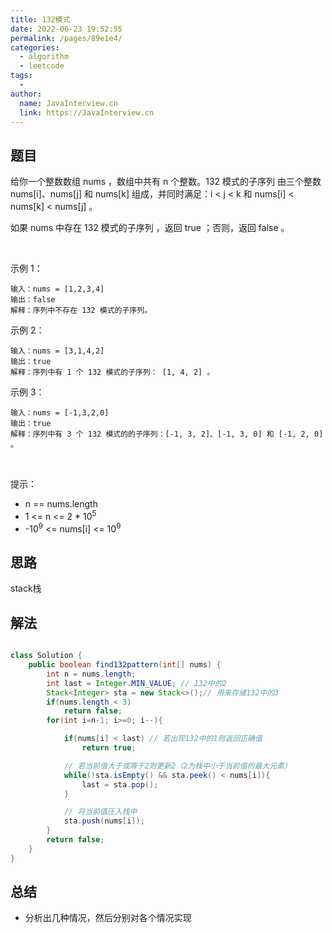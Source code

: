 ```yaml
---
title: 132模式
date: 2022-06-23 19:52:55
permalink: /pages/89e1e4/
categories:
  - algorithm
  - leetcode
tags:
  - 
author: 
  name: JavaInterview.cn
  link: https://JavaInterview.cn
---
```


## 题目

给你一个整数数组 nums ，数组中共有 n 个整数。132 模式的子序列 由三个整数 nums[i]、nums[j] 和 nums[k] 组成，并同时满足：i < j < k 和 nums[i] < nums[k] < nums[j] 。

如果 nums 中存在 132 模式的子序列 ，返回 true ；否则，返回 false 。

 

示例 1：

    输入：nums = [1,2,3,4]
    输出：false
    解释：序列中不存在 132 模式的子序列。
示例 2：

    输入：nums = [3,1,4,2]
    输出：true
    解释：序列中有 1 个 132 模式的子序列： [1, 4, 2] 。
示例 3：

    输入：nums = [-1,3,2,0]
    输出：true
    解释：序列中有 3 个 132 模式的的子序列：[-1, 3, 2]、[-1, 3, 0] 和 [-1, 2, 0] 。
 

提示：

- n == nums.length
- 1 <= n <= 2 * 10<sup>5</sup>
- -10<sup>9</sup> <= nums[i] <= 10<sup>9</sup>

## 思路

stack栈

## 解法
```java

class Solution {
    public boolean find132pattern(int[] nums) {
        int n = nums.length;
        int last = Integer.MIN_VALUE; // 132中的2
        Stack<Integer> sta = new Stack<>();// 用来存储132中的3
        if(nums.length < 3)
            return false;
        for(int i=n-1; i>=0; i--){

            if(nums[i] < last) // 若出现132中的1则返回正确值
                return true;

            // 若当前值大于或等于2则更新2（2为栈中小于当前值的最大元素）
            while(!sta.isEmpty() && sta.peek() < nums[i]){
                last = sta.pop();
            }

            // 将当前值压入栈中
            sta.push(nums[i]);
        }
        return false;
    }
}
```

## 总结

- 分析出几种情况，然后分别对各个情况实现 
